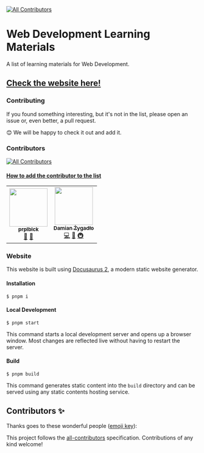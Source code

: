 
<!-- ALL-CONTRIBUTORS-BADGE:START - Do not remove or modify this section -->
[![All Contributors](https://img.shields.io/badge/all_contributors-1-orange.svg?style=flat-square)](#contributors-)
<!-- ALL-CONTRIBUTORS-BADGE:END -->

# Web Development Learning Materials
A list of learning materials for Web Development.

## <a href="https://webdev-learning-materials.vercel.app/">Check the website here!</a>
    
### Contributing
If you found something interesting, but it's not in the list, please open an issue or, even better, a pull request.
<p>😊 We will be happy to check it out and add it.</p>

### Contributors
<!-- ALL-CONTRIBUTORS-BADGE:START - Do not remove or modify this section -->
[![All Contributors](https://img.shields.io/badge/all_contributors-13-orange.svg?style=flat-square)](#contributors)
<!-- ALL-CONTRIBUTORS-BADGE:END -->

#### [How to add the contributor to the list](https://allcontributors.org/docs/en/bot/usage)

<!-- ALL-CONTRIBUTORS-LIST:START - Do not remove or modify this section -->
<!-- prettier-ignore-start -->
<!-- markdownlint-disable -->
<table>
  <tbody>
    <tr>
      <td align="center"><a href="https://purpleblack.dev/"><img src="https://avatars.githubusercontent.com/u/55458485?v=4?s=100" width="100px;" alt=""/><br /><sub><b>prplblck</b></sub></a><br /><a href="https://github.com/NowYouKnowProgramming/webdev-learning-materials/commits?author=goodideagiver" title="Documentation">📖</a> <a href="#maintenance-goodideagiver" title="Maintenance">🚧</a></td>
      <td align="center"><a href="https://github.com/Willaiem"><img src="https://avatars.githubusercontent.com/u/25301582?v=4?s=100" width="100px;" alt=""/><br /><sub><b>Damian Żygadło</b></sub></a><br /><a href="https://github.com/NowYouKnowProgramming/webdev-learning-materials/commits?author=Willaiem" title="Code">💻</a> <a href="https://github.com/NowYouKnowProgramming/webdev-learning-materials/commits?author=Willaiem" title="Documentation">📖</a> <a href="#infra-Willaiem" title="Infrastructure (Hosting, Build-Tools, etc)">🚇</a></td>
    </tr>
  </tobdy>
</table>

<!-- markdownlint-restore -->
<!-- prettier-ignore-end -->

<!-- ALL-CONTRIBUTORS-LIST:END -->

### Website

This website is built using [Docusaurus 2](https://docusaurus.io/), a modern static website generator.

#### Installation

```
$ pnpm i
```

#### Local Development

```
$ pnpm start
```

This command starts a local development server and opens up a browser window. Most changes are reflected live without having to restart the server.

#### Build

```
$ pnpm build
```

This command generates static content into the `build` directory and can be served using any static contents hosting service.

## Contributors ✨

Thanks goes to these wonderful people ([emoji key](https://allcontributors.org/docs/en/emoji-key)):

<!-- ALL-CONTRIBUTORS-LIST:START - Do not remove or modify this section -->
<!-- prettier-ignore-start -->
<!-- markdownlint-disable -->
<!-- markdownlint-restore -->
<!-- prettier-ignore-end -->
<!-- ALL-CONTRIBUTORS-LIST:END -->

This project follows the [all-contributors](https://github.com/all-contributors/all-contributors) specification. Contributions of any kind welcome!